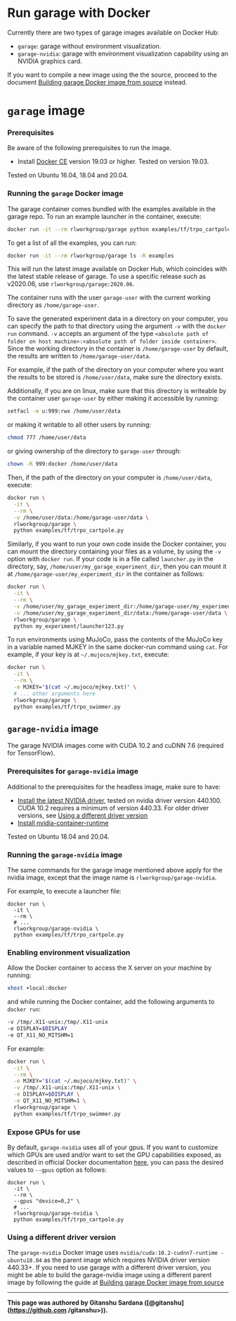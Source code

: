 # Run garage with Docker

Currently there are two types of garage images available on Docker Hub:

- `garage`: garage without environment visualization.
- `garage-nvidia`: garage with environment visualization capability using an
 NVIDIA graphics card.

If you want to compile a new image using the the source, proceed to the document
[Building garage Docker image from source](docker_dev.md) instead.

# `garage` image

### Prerequisites

Be aware of the following prerequisites to run the image.

- Install [Docker CE](https://docs.docker.com/install/linux/docker-ce/ubuntu/#install-docker-ce)
  version 19.03 or higher. Tested on version 19.03.

Tested on Ubuntu 16.04, 18.04 and 20.04.

### Running the `garage` Docker image

The garage container comes bundled with the examples available in the garage
repo. To run an example launcher in the container, execute:

```bash
docker run -it --rm rlworkgroup/garage python examples/tf/trpo_cartpole.py
```

To get a list of all the examples, you can run:

```bash
docker run -it --rm rlworkgroup/garage ls -R examples
```

This will run the latest image available on Docker Hub, which coincides with
the latest stable release of garage. To use a specific release such as
v2020.06, use `rlworkgroup/garage:2020.06`.

The container runs with the user `garage-user` with the current working
directory as `/home/garage-user`.

To save the generated experiment data in a directory on your computer, you can
specify the path to that directory using the argument `-v` with the `docker run`
command. `-v` accepts an argument of the type `<absolute path of folder on
host machine>:<absolute path of folder inside container>`. Since the working
directory in the container is `/home/garage-user` by default, the results are
written to `/home/garage-user/data`.

For example, if the path of the directory on your computer where you want
the results to be stored is `/home/user/data`, make sure the directory exists.

Additionally, if you are on linux, make sure that this directory is writeable by
the container user `garage-user` by either making it accessible by running:

```bash
setfacl -m u:999:rwx /home/user/data
```

or making it writable to all other users by running:

```bash
chmod 777 /home/user/data
```

or giving ownership of the directory to `garage-user` through:

```bash
chown -R 999:docker /home/user/data
```

Then, if the path of the directory on your computer is `/home/user/data`,
execute:

```bash
docker run \
  -it \
  --rm \
  -v /home/user/data:/home/garage-user/data \
  rlworkgroup/garage \
  python examples/tf/trpo_cartpole.py
```

Similarly, if you want to run your own code inside the Docker container, you can
mount the directory containing your files as a volume, by using the `-v` option
with `docker run`. If your code is in a file called `launcher.py` in the
directory, say, `/home/user/my_garage_experiment_dir`, then you can mount it at
`/home/garage-user/my_experiment_dir` in the container as follows:

```bash
docker run \
  -it \
  --rm \
  -v /home/user/my_garage_experiment_dir:/home/garage-user/my_experiment_dir \
  -v /home/user/my_garage_experiment_dir/data:/home/garage-user/data \
  rlworkgroup/garage \
  python my_experiment/launcher123.py
```

To run environments using MuJoCo, pass the contents of the MuJoCo key in a
variable named MJKEY in the same docker-run command using `cat`. For example,
if your key is at `~/.mujoco/mjkey.txt`, execute:

```bash
docker run \
  -it \
  --rm \
  -e MJKEY="$(cat ~/.mujoco/mjkey.txt)" \
  # ... other arguments here
  rlworkgroup/garage \
  python examples/tf/trpo_swimmer.py
```

## `garage-nvidia` image

The garage NVIDIA images come with CUDA 10.2 and cuDNN 7.6 (required for
TensorFlow).

### Prerequisites for `garage-nvidia` image

Additional to the prerequisites for the headless image, make sure to have:

- [Install the latest NVIDIA driver](https://tecadmin.net/install-latest-nvidia-drivers-ubuntu/),
  tested on nvidia driver version 440.100. CUDA 10.2 requires a minimum of
  version 440.33. For older driver versions, see [Using a different driver
   version](#using-a-different-driver-version)
- [Install nvidia-container-runtime](https://github.com/NVIDIA/nvidia-container-runtime#installation)

Tested on Ubuntu 18.04 and 20.04.

### Running the `garage-nvidia` image

The same commands for the garage image mentioned above apply for the nvidia
image, except that the image name is `rlworkgroup/garage-nvidia`.

For example, to execute a launcher file:

```
docker run \
  -it \
  --rm \
  # ...
  rlworkgroup/garage-nvidia \
  python examples/tf/trpo_cartpole.py
```

### Enabling environment visualization

Allow the Docker container to access the X server on your machine by running:

```bash
xhost +local:docker
```

and while running the Docker container, add the following arguments to
`docker run`:

```bash
-v /tmp/.X11-unix:/tmp/.X11-unix
-e DISPLAY=$DISPLAY
-e QT_X11_NO_MITSHM=1
```

For example:

```bash
docker run \
  -it \
  --rm \
  -e MJKEY="$(cat ~/.mujoco/mjkey.txt)" \
  -v /tmp/.X11-unix:/tmp/.X11-unix \
  -e DISPLAY=$DISPLAY \
  -e QT_X11_NO_MITSHM=1 \
  rlworkgroup/garage \
  python examples/tf/trpo_swimmer.py
```


### Expose GPUs for use

By default, `garage-nvidia` uses all of your gpus. If you want to customize
which GPUs are used and/or want to set the GPU capabilities exposed, as
described in official Docker documentation
[here](https://docs.docker.com/config/containers/resource_constraints/#gpu),
you can pass the desired values to `--gpus` option as follows:

```
docker run \
  -it \
  --rm \
  --gpus "device=0,2" \
  # ...
  rlworkgroup/garage-nvidia \
  python examples/tf/trpo_cartpole.py
```

### Using a different driver version

The `garage-nvidia` Docker image uses `nvidia/cuda:10.2-cudnn7-runtime
-ubuntu18.04`
as the parent image which requires NVIDIA driver version 440.33+. If you need
to use garage with a different driver version, you might be able to build the
garage-nvidia image using a different parent image by following the guide at
[Building garage Docker image from source](docker_dev.md)

----

**This page was authored by Gitanshu Sardana ([@gitanshu](https://github.com
/gitanshu>)).**
